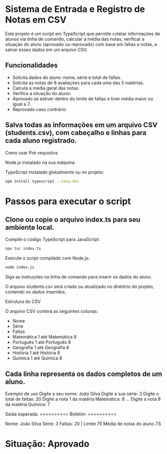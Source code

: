# Sistema de Entrada e Registro de Notas em CSV

Este projeto é um script em TypeScript que permite coletar informações de alunos via linha de comando, calcular a média das notas, verificar a situação do aluno (aprovado ou reprovado) com base em faltas e notas, e salvar esses dados em um arquivo CSV.

## Funcionalidades

- Solicita dados do aluno: nome, série e total de faltas.
- Solicita as notas de 8 avaliações para cada uma das 5 matérias.
- Calcula a média geral das notas.
- Verifica a situação do aluno:
- Aprovado se estiver dentro do limite de faltas e tiver média maior ou igual a 7.
- Reprovado caso contrário.

## Salva todas as informações em um arquivo CSV (students.csv), com cabeçalho e linhas para cada aluno registrado.

Como usar
Pré-requisitos

Node.js instalado na sua máquina.

TypeScript instalado globalmente ou no projeto:

```bash
npm install typescript --save-dev
```

# Passos para executar o script

## Clone ou copie o arquivo index.ts para seu ambiente local.

Compile o código TypeScript para JavaScript:

```bash
npx tsc index.ts
```

Execute o script compilado com Node.js:

```bash
node index.js
```

Siga as instruções na linha de comando para inserir os dados do aluno.

O arquivo students.csv será criado ou atualizado no diretório do projeto, contendo os dados inseridos.

Estrutura do CSV

O arquivo CSV conterá as seguintes colunas:

- Nome
- Série
- Faltas
- Matemática 1 até Matemática 8
- Português 1 até Português 8
- Geografia 1 até Geografia 8
- História 1 até História 8
- Química 1 até Química 8

## Cada linha representa os dados completos de um aluno.

Exemplo de uso
Digite o seu nome: João Silva
Digite a sua série: 3
Digite o total de faltas: 20
Digite a nota 1 da matéria Matemática: 8
...
Digite a nota 8 da matéria Química: 7

Saída esperada:
========== Boletim: ==========

Nome: João Silva
Série: 3
Faltas: 20 | Limite 75
Média de notas do aluno 7.5

Situação: Aprovado
=============================
